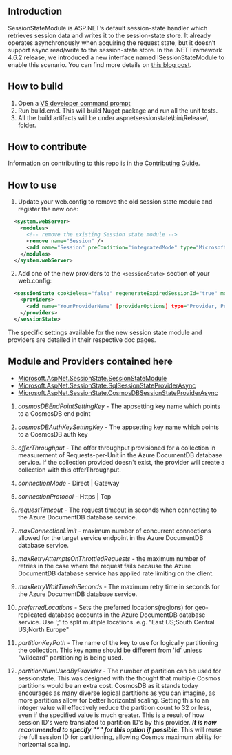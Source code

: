 ## Introduction
SessionStateModule is ASP.NET’s default session-state handler which retrieves session data and writes it to the session-state store. It already operates asynchronously when acquiring the request state, but it doesn’t support async read/write to the session-state store. In the .NET Framework 4.6.2 release, we introduced a new interface named ISessionStateModule to enable this scenario. You can find more details on [this blog post](https://blogs.msdn.microsoft.com/webdev/2016/09/29/introducing-the-asp-net-async-sessionstate-module/).

## How to build
1. Open a [VS developer command prompt](https://docs.microsoft.com/en-us/dotnet/framework/tools/developer-command-prompt-for-vs)
2. Run build.cmd. This will build Nuget package and run all the unit tests.
3. All the build artifacts will be under aspnetsessionstate\bin\Release\ folder.

## How to contribute
Information on contributing to this repo is in the [Contributing Guide](CONTRIBUTING.md).

## How to use
1. Update your web.config to remove the old session state module and register the new one:
```xml
  <system.webServer>
    <modules>
      <!-- remove the existing Session state module -->
      <remove name="Session" />
      <add name="Session" preCondition="integratedMode" type="Microsoft.AspNet.SessionState.SessionStateModuleAsync, Microsoft.AspNet.SessionState.SessionStateModule, Version=1.1.0.0, Culture=neutral" />
    </modules>
  </system.webServer>
```
2. Add one of the new providers to the `<sessionState>` section of your web.config:
```xml
  <sessionState cookieless="false" regenerateExpiredSessionId="true" mode="Custom" customProvider="YourProviderName">
    <providers>
      <add name="YourProviderName" [providerOptions] type="Provider, ProviderAssembly, Version=, Culture=neutral, PublicKeyToken=" />
    </providers>
  </sessionState>
```
The specific settings available for the new session state module and providers are detailed in their respective doc pages.

## Module and Providers contained here
- [Microsoft.AspNet.SessionState.SessionStateModule](docs/SessionStateModule.md)
- [Microsoft.AspNet.SessionState.SqlSessionStateProviderAsync](docs/SqlSessionStateProviderAsync.md)
- [Microsoft.AspNet.SessionState.CosmosDBSessionStateProviderAsync](docs/CosmosDBSessionStateProviderAsync.md)

1. *cosmosDBEndPointSettingKey* - The appsetting key name which points to a CosmosDB end point

2. *cosmosDBAuthKeySettingKey* - The appsetting key name which points to a CosmosDB auth key

3. *offerThroughput* - The offer throughput provisioned for a collection in measurement of Requests-per-Unit in the Azure DocumentDB database service. If the collection provided doesn't exist, the provider will create a collection with this offerThroughput.

4. *connectionMode* - Direct | Gateway

5. *connectionProtocol* - Https | Tcp

6. *requestTimeout* - The request timeout in seconds when connecting to the Azure DocumentDB database service.

7. *maxConnectionLimit* - maximum number of concurrent connections allowed for the target service endpoint in the Azure DocumentDB database service.

8. *maxRetryAttemptsOnThrottledRequests* - the maximum number of retries in the case where the request fails because the Azure DocumentDB database service has applied rate limiting on the client.

9. *maxRetryWaitTimeInSeconds* - The maximum retry time in seconds for the Azure DocumentDB database service.

10. *preferredLocations* - Sets the preferred locations(regions) for geo-replicated database accounts in the Azure DocumentDB database service. Use ';' to split multiple locations. e.g. "East US;South Central US;North Europe"

11. *partitionKeyPath* - The name of the key to use for logically partitioning the collection. This key name should be different from 'id' unless "wildcard" partitioning is being used.

12. *partitionNumUsedByProvider* - The number of partition can be used for sessionstate. This was designed with the thought that multiple Cosmos partitions would be an extra cost. CosmosDB as it stands today encourages as many diverse logical partitions as you can imagine, as more partitions allow for better horizontal scaling. Setting this to an integer value will effectively reduce the partition count to 32 or less, even if the specified value is much greater. This is a result of how session ID's were translated to partition ID's by this provider. ***It is now recommended to specify "\*" for this option if possible.*** This will reuse the full session ID for partitioning, allowing Cosmos maximum ability for horizontal scaling.
